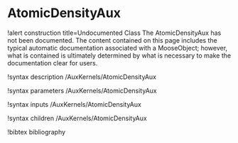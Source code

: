 <!-- MOOSE Documentation Stub: Remove this when content is added. -->

# AtomicDensityAux

!alert construction title=Undocumented Class
The AtomicDensityAux has not been documented. The content contained on this page includes the
typical automatic documentation associated with a MooseObject; however, what is contained is
ultimately determined by what is necessary to make the documentation clear for users.

!syntax description /AuxKernels/AtomicDensityAux

!syntax parameters /AuxKernels/AtomicDensityAux

!syntax inputs /AuxKernels/AtomicDensityAux

!syntax children /AuxKernels/AtomicDensityAux

!bibtex bibliography
